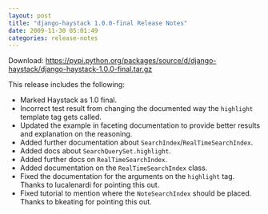 ```yaml
---
layout: post
title: "django-haystack 1.0.0-final Release Notes"
date: 2009-11-30 05:01:49
categories: release-notes
---
```


Download: <https://pypi.python.org/packages/source/d/django-haystack/django-haystack-1.0.0-final.tar.gz>

This release includes the following:

* Marked Haystack as 1.0 final.
* Incorrect test result from changing the documented way the ``highlight`` template tag gets called.
* Updated the example in faceting documentation to provide better results and explanation on the reasoning.
* Added further documentation about ``SearchIndex``/``RealTimeSearchIndex``.
* Added docs about `SearchQuerySet.highlight`.
* Added further docs on `RealTimeSearchIndex`.
* Added documentation on the ``RealTimeSearchIndex`` class.
* Fixed the documentation for the arguments on the `highlight` tag. Thanks to lucalenardi for pointing this out.
* Fixed tutorial to mention where the `NoteSearchIndex` should be placed. Thanks to bkeating for pointing this out.
